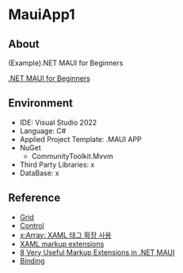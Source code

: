﻿# MauiApp1

## About
(Example).NET MAUI  for Beginners

[.NET MAUI for Beginners](https://youtu.be/Hh279ES_FNQ?si=L9eL3T8JmJa6WUAY)

## Environment
* IDE: Visual Studio 2022
* Language: C#
* Applied Project Template: .MAUI APP
* NuGet
  * CommunityToolkit.Mvvm
* Third Party Libraries: x
* DataBase: x

## Reference
* [Grid](https://learn.microsoft.com/ko-kr/dotnet/maui/user-interface/layouts/grid?view=net-maui-8.0)
* [Control](https://learn.microsoft.com/ko-kr/dotnet/maui/user-interface/controls/?view=net-maui-8.0)
* [x:Array: XAML 태그 확장 사용](https://learn.microsoft.com/en-us/dotnet/maui/xaml/markup-extensions/consume?view=net-maui-8.0)
* [XAML markup extensions](https://learn.microsoft.com/ko-kr/dotnet/desktop/xaml-services/xarray-markup-extension)
* [8 Very Useful Markup Extensions in .NET MAUI](https://www.telerik.com/blogs/8-very-useful-markup-extensions-dotnet-maui)
* [Binding](https://learn.microsoft.com/ko-kr/dotnet/maui/fundamentals/data-binding/?view=net-maui-8.0)